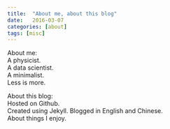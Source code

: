 ```yaml
---
title:  "About me, about this blog"
date:   2016-03-07 
categories: [about]
tags: [misc]
---
```

About me:  
  A physicist.  
  A data scientist.  
  A minimalist.  
  Less is more.    

About this blog:  
  Hosted on Github.  
  Created using Jekyll. 
  Blogged in English and Chinese.   
  About things I enjoy.  

